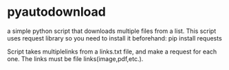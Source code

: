 # pyautodownload
a simple python script that downloads multiple files from a list. This script uses request library so you need to install it beforehand:
pip install requests

Script takes multiplelinks from a links.txt file, and make a request for each one. The links must be file links(image,pdf,etc.).
